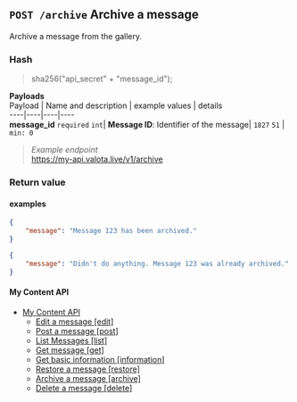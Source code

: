 ## `POST /archive` Archive a message
Archive a message from the gallery.  
### Hash  
>sha256("api_secret" + "message_id");
  
  
__Payloads__  
Payload | Name and description | example values | details  
----|----|----|----  
__message_id__ `required` `int`| __Message ID__: Identifier of the message| `1827` `51`  | `min: 0`  
   
   
> _Example endpoint_  
> https://my-api.valota.live/v1/archive  
  
### Return value
  

#### examples
```json
{
    "message": "Message 123 has been archived."
}
```
```json
{
    "message": "Didn't do anything. Message 123 was already archived."
}
```



#### My Content API
- [My Content API](README.md)
  - [Edit a message [edit]](edit.md)  
  - [Post a message [post]](post.md)  
  - [List Messages [list]](list.md)  
  - [Get message [get]](get.md)  
  - [Get basic information [information]](information.md)  
  - [Restore a message [restore]](restore.md)  
  - [Archive a message [archive]](archive.md)  
  - [Delete a message [delete]](delete.md)  
